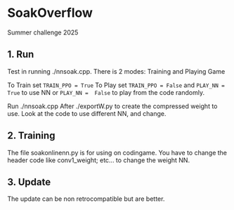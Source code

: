 # SoakOverflow
Summer challenge 2025

## 1. Run

Test in running ./nnsoak.cpp.
There is 2 modes: Training and Playing Game

To Train set `TRAIN_PPO = True`
To Play set `TRAIN_PPO = False` and `PLAY_NN =  True` to use NN or `PLAY_NN =  False` to play from the code randomly.

Run ./nnsoak.cpp
After ./exportW.py to create the compressed weight to use.
Look at the code to use different NN, and change.

## 2. Training

The file soakonlinenn.py is for using on codingame. You have to change the header code like  conv1_weight; etc... to change the weight NN.

## 3. Update

The update can be non retrocompatible but are better.

